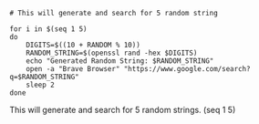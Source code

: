 
```sript
# This will generate and search for 5 random string

for i in $(seq 1 5) 
do
    DIGITS=$((10 + RANDOM % 10))
    RANDOM_STRING=$(openssl rand -hex $DIGITS)
    echo "Generated Random String: $RANDOM_STRING"
    open -a "Brave Browser" "https://www.google.com/search?q=$RANDOM_STRING"
    sleep 2
done

```

This will generate and search for 5 random strings. (seq 1 5) 

